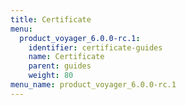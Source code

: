 ```yaml
---
title: Certificate
menu:
  product_voyager_6.0.0-rc.1:
    identifier: certificate-guides
    name: Certificate
    parent: guides
    weight: 80
menu_name: product_voyager_6.0.0-rc.1
---
```


